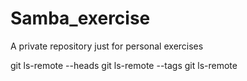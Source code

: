 # Samba_exercise
A private repository just for personal exercises

git ls-remote --heads
git ls-remote --tags
git ls-remote

